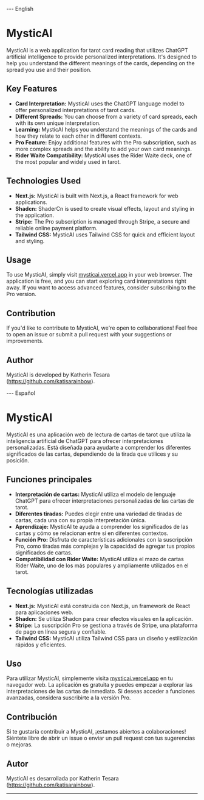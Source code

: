 
--- English

# MysticAI

MysticAI is a web application for tarot card reading that utilizes ChatGPT artificial intelligence to provide personalized interpretations. It's designed to help you understand the different meanings of the cards, depending on the spread you use and their position.

## Key Features

- **Card Interpretation:** MysticAI uses the ChatGPT language model to offer personalized interpretations of tarot cards.
- **Different Spreads:** You can choose from a variety of card spreads, each with its own unique interpretation.
- **Learning:** MysticAI helps you understand the meanings of the cards and how they relate to each other in different contexts.
- **Pro Feature:** Enjoy additional features with the Pro subscription, such as more complex spreads and the ability to add your own card meanings.
- **Rider Waite Compatibility:** MysticAI uses the Rider Waite deck, one of the most popular and widely used in tarot.

## Technologies Used

- **Next.js:** MysticAI is built with Next.js, a React framework for web applications.
- **Shadcn:** ShaderCn is used to create visual effects, layout and styling in the application.
- **Stripe:** The Pro subscription is managed through Stripe, a secure and reliable online payment platform.
- **Tailwind CSS:** MysticAI uses Tailwind CSS for quick and efficient layout and styling.

## Usage

To use MysticAI, simply visit [mysticai.vercel.app](https://mysticai.vercel.app) in your web browser. The application is free, and you can start exploring card interpretations right away. If you want to access advanced features, consider subscribing to the Pro version.

## Contribution

If you'd like to contribute to MysticAI, we're open to collaborations! Feel free to open an issue or submit a pull request with your suggestions or improvements.

## Author

MysticAI is developed by Katherin Tesara (https://github.com/katisarainbow).


--- Español

# MysticAI

MysticAI es una aplicación web de lectura de cartas de tarot que utiliza la inteligencia artificial de ChatGPT para ofrecer interpretaciones personalizadas. Está diseñada para ayudarte a comprender los diferentes significados de las cartas, dependiendo de la tirada que utilices y su posición.

## Funciones principales

- **Interpretación de cartas:** MysticAI utiliza el modelo de lenguaje ChatGPT para ofrecer interpretaciones personalizadas de las cartas de tarot.
- **Diferentes tiradas:** Puedes elegir entre una variedad de tiradas de cartas, cada una con su propia interpretación única.
- **Aprendizaje:** MysticAI te ayuda a comprender los significados de las cartas y cómo se relacionan entre sí en diferentes contextos.
- **Función Pro:** Disfruta de características adicionales con la suscripción Pro, como tiradas más complejas y la capacidad de agregar tus propios significados de cartas.
- **Compatibilidad con Rider Waite:** MysticAI utiliza el mazo de cartas Rider Waite, uno de los más populares y ampliamente utilizados en el tarot.

## Tecnologías utilizadas

- **Next.js:** MysticAI está construida con Next.js, un framework de React para aplicaciones web.
- **Shadcn:** Se utiliza Shadcn para crear efectos visuales en la aplicación.
- **Stripe:** La suscripción Pro se gestiona a través de Stripe, una plataforma de pago en línea segura y confiable.
- **Tailwind CSS:** MysticAI utiliza Tailwind CSS para un diseño y estilización rápidos y eficientes.

## Uso

Para utilizar MysticAI, simplemente visita [mysticai.vercel.app](https://mysticai.vercel.app) en tu navegador web. La aplicación es gratuita y puedes empezar a explorar las interpretaciones de las cartas de inmediato. Si deseas acceder a funciones avanzadas, considera suscribirte a la versión Pro.

## Contribución

Si te gustaría contribuir a MysticAI, ¡estamos abiertos a colaboraciones! Siéntete libre de abrir un issue o enviar un pull request con tus sugerencias o mejoras.

## Autor

MysticAI es desarrollada por Katherin Tesara (https://github.com/katisarainbow).

---

